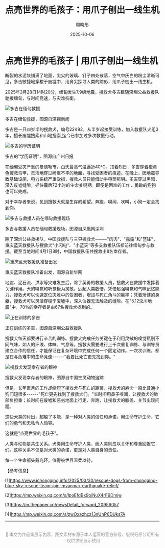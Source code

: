﻿---
title: 点亮世界的毛孩子：用爪子刨出一线生机
date: 2025-10-06
author: 周晓彤
summary: 断裂的水泥块铺满了地面，多吉敏捷地穿梭于废墟中，用鼻尖探寻人类的踪影，用爪子刨出一线生机
catchline: 搜救犬用生命守护生命的故事
button: 阅读全文
image: image1.png
---

<h1 class="article-title">点亮世界的毛孩子 | 用爪子刨出一线生机</h1>

断裂的水泥块铺满了地面，尖尖的玻璃、钉子四处散落，空气中灰白的粉尘清晰可见，多吉敏捷地穿梭于废墟中，用鼻尖探寻人类的踪影，用爪子刨出一线生机。

2025年3月28日14时20分，缅甸发生7.9级地震。搜救犬多吉跟随深圳公益救援队驰援缅甸，与时间竞速，与灾难抗衡。

<div class="article-image">
  <img src="image1.png" alt="多吉在缅甸救援">
  <p class="image-caption">多吉在缅甸救援，图源自深视新闻</p>
</div>

多吉是一只四岁半的搜救犬，编号22K92，从半岁起接受训练，加入救援队犬组3年，擅长废墟搜索和山地搜索,迄今已参加过多次救援行动。

<div class="article-image">
  <img src="image2.png" alt="多吉的学历证明">
  <p class="image-caption">多吉的"学历证明"，图源自广州日报</p>
</div>

在缅甸受灾严重的曼德勒市，白天最高气温逼近40℃。顶着烈日，多吉穿着橙黄色搜救马甲，灵活地穿过崎岖不平的地面，寻找受困者的痕迹。在晚上，因地震导致基础设施、电力系统严重受损，搜救人员只能借助手电筒照明。多吉穿过黑暗，深入废墟缝隙，抓住震后72小时的生命关键期。即便是困难的工作，勇敢的狗狗也可以完成。

对于幸存者来说，见到搜救犬就是生存的希望。奔跑、嗅闻、吠叫，小狗一定会找到你。

<div class="article-image">
  <img src="image3.jpeg" alt="多吉与救援人员在缅甸救援现场">
  <p class="image-caption">多吉与救援人员在缅甸救援现场，图源自凤凰网深圳</p>
</div>

除了深圳公益救援队，中国救援队与三只搜救犬------"肉肉"、"露露"和"蓝锋"，重庆蓝天救援队与搜救犬"小闪电"、"小蓝天"等多支救援队伍都前往缅甸参与救援。截至当地时间4月1日8时，中国救援队伍共搜救出8名幸存者。

<div class="article-image">
  <img src="image4.png" alt="重庆蓝天救援队准备出发">
  <p class="image-caption">重庆蓝天救援队准备出发，图源自新华网</p>
</div>

地震、泥石流、洪水等灾难发生后，除了英勇的救援人员，搜救犬在救援中发挥着关键作用。犬的嗅觉和听觉极为灵敏，远超人类数倍。凭借超强嗅觉和气味记忆能力，搜救犬可以快速定位灾难中的受困者，增加与死亡角斗的赢率；凭着矫健的身躯，搜救犬可以灵活穿梭于废墟中，深入仪器无法触及的缝隙。在"5.12汶川地震"中，70%的幸存者是由67名搜救犬找到的。

<div class="article-image">
  <img src="image5.png" alt="正在训练的多吉">
  <p class="image-caption">正在训练的多吉，图源自深圳公益救援队</p>
</div>

搜救犬每天都要进行辛苦的训练。搜救犬完成任务关键在于利用灵敏的嗅觉甄别不同气味，如人的汗液、体味、气息等。搜救犬需要进行上千次重复训练、与训导员建立合作的信任，才能保证在复杂环境中完成任何一个固定动作。一次次训练，都是在与危难中的生命竞速------"我要比死亡更先找到你。"

<div class="article-image">
  <img src="image6.jpeg" alt="搜救犬发现幸存者的眼神">
  <p class="image-caption">搜救犬发现幸存者的眼神，图源自中国生灵动物追踪</p>
</div>

但是，长年累月的工作却缩短了搜救犬与死亡的距离，搜救犬的寿命一般比普通小狗们短很多------"死亡更先找到了搜救犬们。"长时间用鼻子嗅闻，让搜救犬的肺部负担重；长时间在废墟和恶劣地面上行走、奔跑，让搜救犬的膝盖、关节出现问题。

这些犬类的付出，超越了本能，是一种对人类的信任和承诺。用生命守护生命，它们的勇气和无私令人动容。

这就是"点亮世界的毛孩子"。

人类与动物是共生关系。犬类用生命守护人类，而人类则应以关怀和尊重回报它们。这种关系不仅是对犬类的承诺，更是对人类自身的责任。

每⼀个⽣命都头戴光环，值得被世界温柔以待。

<div class="reference-section">

【参考信息】

\[1\]https://www.ichongqing.info/2025/03/30/rescue-dogs-from-chongqing-blue-sky-rescue-team-join-myanmar-earthquake-relief/

\[2\]https://mp.weixin.qq.com/s/IpoEfdBx9oiNuX4rF9Dmjw

\[3\]https://m.thepaper.cn/newsDetail_forward_20959057

\[4\]https://mp.weixin.qq.com/s/zwOxazhcz13nUnP6DUks7A

</div>

---

<p style="text-align: center; color: #999; font-size: 0.85rem; margin-top: 2rem;">
💼 本文为作品集展示内容，图文素材来源于本人运营的官方账号，版权归原公司所有 · 仅供求职展示使用
</p>
